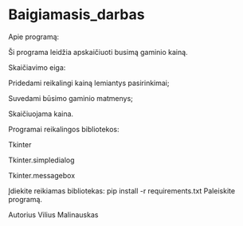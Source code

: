 # Baigiamasis_darbas 

Apie programą:

Ši programa leidžia apskaičiuoti busimą gaminio kainą.

Skaičiavimo eiga:

Pridedami reikalingi kainą lemiantys pasirinkimai;

Suvedami būsimo gaminio matmenys;

Skaičiuojama kaina.


Programai reikalingos bibliotekos:

Tkinter

Tkinter.simpledialog

Tkinter.messagebox

Įdiekite reikiamas bibliotekas: pip install -r requirements.txt
Paleiskite programą.


Autorius
Vilius Malinauskas
